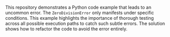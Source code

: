 This repository demonstrates a Python code example that leads to an uncommon error.  The `ZeroDivisionError` only manifests under specific conditions. This example highlights the importance of thorough testing across all possible execution paths to catch such subtle errors. The solution shows how to refactor the code to avoid the error entirely. 